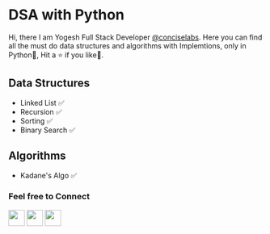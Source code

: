 # DSA with Python

Hi, there I am Yogesh Full Stack Developer [@conciselabs](https://www.conciselabs.io/). Here you can find all the must do data structures and algorithms with Implemtions, only in Python🐍, Hit a ⭐ if you like🥳.

## Data Structures

- Linked List ✅
- Recursion ✅
- Sorting ✅
- Binary Search ✅

## Algorithms

- Kadane's Algo ✅

### Feel free to Connect

[<img width="32px" height="32px" src="https://static.licdn.com/sc/h/5bukxbhy9xsil5mb7c2wulfbx">](https://www.linkedin.com/in/yogesh-krr/) [<img width="32px" height="32px" src="https://abs.twimg.com/responsive-web/client-web/icon-ios.b1fc727a.png">](https://twitter.com/YogeshKrr) [<img width="32px" height="32px" src="https://github.githubassets.com/favicons/favicon.svg">](https://github.com/yogeshsingh2672000)
